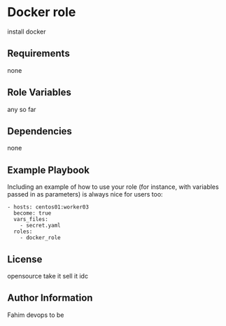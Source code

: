 Docker role
=========

install docker

Requirements
------------

none

Role Variables
--------------

any so far

Dependencies
------------

none

Example Playbook
----------------

Including an example of how to use your role (for instance, with variables passed in as parameters) is always nice for users too:

```
- hosts: centos01:worker03
  become: true
  vars_files:
    - secret.yaml
  roles:
    - docker_role
```

License
-------

opensource take it sell it idc

Author Information
------------------

Fahim devops to be
